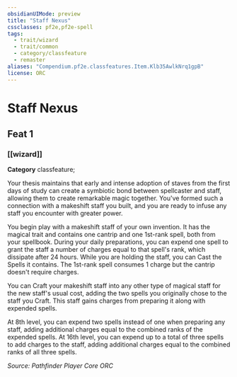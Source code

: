 ```yaml
---
obsidianUIMode: preview
title: "Staff Nexus"
cssclasses: pf2e,pf2e-spell
tags:
  - trait/wizard
  - trait/common
  - category/classfeature
  - remaster
aliases: "Compendium.pf2e.classfeatures.Item.Klb35AwlkNrq1gpB"
license: ORC
---
```

# Staff Nexus
## Feat 1
### [[wizard]]

**Category** classfeature; 




Your thesis maintains that early and intense adoption of staves from the first days of study can create a symbiotic bond between spellcaster and staff, allowing them to create remarkable magic together. You've formed such a connection with a makeshift staff you built, and you are ready to infuse any staff you encounter with greater power.

You begin play with a makeshift staff of your own invention. It has the magical trait and contains one cantrip and one 1st-rank spell, both from your spellbook. During your daily preparations, you can expend one spell to grant the staff a number of charges equal to that spell's rank, which dissipate after 24 hours. While you are holding the staff, you can Cast the Spells it contains. The 1st-rank spell consumes 1 charge but the cantrip doesn't require charges.

You can Craft your makeshift staff into any other type of magical staff for the new staff's usual cost, adding the two spells you originally chose to the staff you Craft. This staff gains charges from preparing it along with expended spells.

At 8th level, you can expend two spells instead of one when preparing any staff, adding additional charges equal to the combined ranks of the expended spells. At 16th level, you can expend up to a total of three spells to add charges to the staff, adding additional charges equal to the combined ranks of all three spells.

*Source: Pathfinder Player Core*
*ORC*